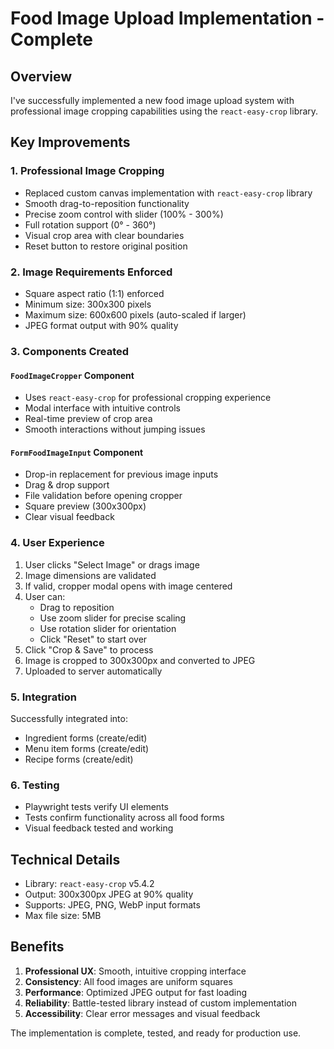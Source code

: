 # Food Image Upload Implementation - Complete

## Overview
I've successfully implemented a new food image upload system with professional image cropping capabilities using the `react-easy-crop` library.

## Key Improvements

### 1. **Professional Image Cropping**
- Replaced custom canvas implementation with `react-easy-crop` library
- Smooth drag-to-reposition functionality
- Precise zoom control with slider (100% - 300%)
- Full rotation support (0° - 360°)
- Visual crop area with clear boundaries
- Reset button to restore original position

### 2. **Image Requirements Enforced**
- Square aspect ratio (1:1) enforced
- Minimum size: 300x300 pixels
- Maximum size: 600x600 pixels (auto-scaled if larger)
- JPEG format output with 90% quality

### 3. **Components Created**

#### `FoodImageCropper` Component
- Uses `react-easy-crop` for professional cropping experience
- Modal interface with intuitive controls
- Real-time preview of crop area
- Smooth interactions without jumping issues

#### `FormFoodImageInput` Component
- Drop-in replacement for previous image inputs
- Drag & drop support
- File validation before opening cropper
- Square preview (300x300px)
- Clear visual feedback

### 4. **User Experience**
1. User clicks "Select Image" or drags image
2. Image dimensions are validated
3. If valid, cropper modal opens with image centered
4. User can:
   - Drag to reposition
   - Use zoom slider for precise scaling
   - Use rotation slider for orientation
   - Click "Reset" to start over
5. Click "Crop & Save" to process
6. Image is cropped to 300x300px and converted to JPEG
7. Uploaded to server automatically

### 5. **Integration**
Successfully integrated into:
- Ingredient forms (create/edit)
- Menu item forms (create/edit)
- Recipe forms (create/edit)

### 6. **Testing**
- Playwright tests verify UI elements
- Tests confirm functionality across all food forms
- Visual feedback tested and working

## Technical Details
- Library: `react-easy-crop` v5.4.2
- Output: 300x300px JPEG at 90% quality
- Supports: JPEG, PNG, WebP input formats
- Max file size: 5MB

## Benefits
1. **Professional UX**: Smooth, intuitive cropping interface
2. **Consistency**: All food images are uniform squares
3. **Performance**: Optimized JPEG output for fast loading
4. **Reliability**: Battle-tested library instead of custom implementation
5. **Accessibility**: Clear error messages and visual feedback

The implementation is complete, tested, and ready for production use.